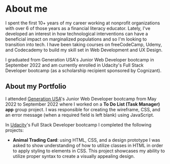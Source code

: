 # About me
I spent the first 10+ years of my career working at nonprofit organizations with over 6 of those years as a financial literacy educator. Lately, I've developed an interest in how technological interventions can have a beneficial impact on marginalized populations and so I'm looking to transition into tech. I have been taking courses on freeCodeCamp, Udemy, and Codecademy to build my skill set in Web Development and UX Design. 

I graduated from Generation USA's Junior Web Developer bootcamp in September 2022 and am currently enrolled in Udacity's Full Stack Developer bootcamp (as a scholarship recipient sponsored by Cognizant).

## About my Portfolio
I attended [Generation USA](usa.generation.org)'s Junior Web Developer bootcamp from May 2022 to September 2022 where I worked on a **To Do List (Task Manager) app** group project. I was responsible for creating the wireframe, CSS, and an error message (when a required field is left blank) using JavaScript.

In [Udacity](https://www.udacity.com/course/full-stack-web-developer-nanodegree--nd0044)'s Full Stack Developer bootcamp I completed the following projects:

- **Animal Trading Card**: using HTML, CSS, and a design prototype I was asked to show understanding of how to utilize classes in HTML in order to apply styling to elements in CSS. This project showcases my ability to utilize proper syntax to create a visually appealing design.
